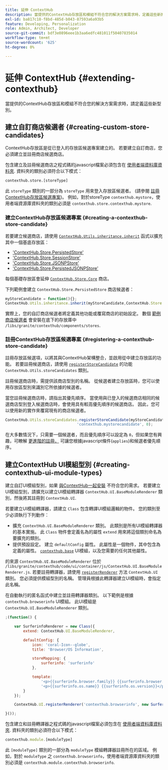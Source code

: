 ```yaml
---
title: 延伸 ContextHub
description: 當提供的ContextHub存放區和模組不符合您的解決方案需求時，定義這些新的型別
exl-id: ba817c18-f8bd-485d-b043-87593a6a93b5
feature: Developing, Personalization
role: Admin, Architect, Developer
source-git-commit: bdf3e0896eee1b3aa6edfc481011f50407835014
workflow-type: tm+mt
source-wordcount: '625'
ht-degree: 0%

---
```


# 延伸 ContextHub {#extending-contexthub}

當提供的ContextHub存放區和模組不符合您的解決方案需求時，請定義這些新型別。

## 建立自訂商店候選者 {#creating-custom-store-candidates}

ContextHub存放區是從已登入的存放區候選專案建立的。 若要建立自訂商店，您必須建立並註冊商店候選商店。

包含建立及註冊候選商店之程式碼的javascript檔案必須包含在 [使用者端資料庫資料夾](/help/implementing/developing/introduction/clientlibs.md). 資料夾的類別必須符合以下模式：

```xml
contexthub.store.[storeType]
```

此 `storeType` 類別的一部分為 `storeType` 用來登入存放區候選者。 (請參閱 [註冊ContextHub存放區候選專案](#registering-a-contexthub-store-candidate))。 例如，對於storeType `contexthub.mystore`，使用者端資源庫資料夾的類別必須是 `contexthub.store.contexthub.mystore`.

### 建立ContextHub存放區候選專案 {#creating-a-contexthub-store-candidate}

若要建立候選商店，請使用 [`ContextHub.Utils.inheritance.inherit`](contexthub-api.md#inherit-child-parent) 函式以擴充其中一個基底存放區：

* [&#39;ContextHub.Store.PersistedStore&#39;](contexthub-api.md#contexthub-store-persistedstore)
* [&#39;ContextHub.Store.SessionStore&#39;](contexthub-api.md#contexthub-store-sessionstore)
* [&#39;ContextHub.Store.JSONPStore&#39;](contexthub-api.md#contexthub-store-jsonpstore)
* [&#39;ContextHub.Store.PersistedJSONPStore&#39;](contexthub-api.md#contexthub-store-persistedjsonpstore)

每個基礎存放區會延伸 [`ContextHub.Store.Core`](contexthub-api.md#contexthub-store-core) 商店。

下列範例會建立 `ContextHub.Store.PersistedStore` 商店候選者：

```javascript
myStoreCandidate = function(){};
ContextHub.Utils.inheritance.inherit(myStoreCandidate,ContextHub.Store.PersistedStore);
```

實際上，您的自訂商店候選者將定義其他功能或覆寫商店的初始設定。 數個 [範例商店候選者](sample-stores.md) 會安裝在底下的存放庫中 `/libs/granite/contexthub/components/stores`.

### 註冊ContextHub存放區候選專案 {#registering-a-contexthub-store-candidate}

註冊存放區候選項，以將其與ContextHub架構整合，並啟用從中建立存放區的功能。 若要註冊候選商店，請使用 [`registerStoreCandidate`](contexthub-api.md#registerstorecandidate-store-storetype-priority-applies) 的功能 `ContextHub.Utils.storeCandidates` 類別。

註冊候選商店時，需提供該商店型別的名稱。 從候選者建立存放區時，您可以使用存放區型別來識別它所依據的候選者。

當您註冊候選商店時，請指出其優先順序。 當使用與已登入的候選商店相同的候選商店型別登入候選商店時，會使用具有較高優先順序的候選商店。 因此，您可以使用新的實作來覆寫現有的商店候選者。

```javascript
ContextHub.Utils.storeCandidates.registerStoreCandidate(myStoreCandidate,
                                'contexthub.mystorecandidate', 0);
```

在大多數情況下，只需要一個候選者，而且優先順序可以設定為 `0`，但如果您有興趣，可瞭解 [更進階的註冊，](contexthub-api.md#registerstorecandidate-store-storetype-priority-applies) 可讓您根據javascript條件(`applies`)和候選者優先順序。

## 建立ContextHub UI模組型別 {#creating-contexthub-ui-module-types}

建立自訂UI模組型別，如果 [與ContextHub一起安裝](sample-modules.md) 不符合您的需求。 若要建立UI模組型別，請擴充以建立UI模組轉譯器 `ContextHub.UI.BaseModuleRenderer` 類別，然後將其註冊到 `ContextHub.UI`.

若要建立UI模組轉譯器，請建立 `Class` 包含轉譯UI模組邏輯的物件。 您的類別至少必須執行下列動作：

* 擴充 `ContextHub.UI.BaseModuleRenderer` 類別。 此類別是所有UI模組轉譯器的基本實施。 此 `Class` 物件會定義名為的屬性 `extend` 用來將這個類別命名為要擴充的類別。
* 提供預設設定。 建立 `defaultConfig` 屬性。 此屬性是一個物件，其中包含為定義的屬性。 [`contexthub.base`](sample-modules.md#contexthub-base-ui-module-type) UI模組，以及您需要的任何其他屬性。

的來源 `ContextHub.UI.BaseModuleRenderer` 位於 `/libs/granite/contexthub/code/ui/container/js/ContextHub.UI.BaseModuleRenderer.js`.  若要註冊轉譯器，請使用 [`registerRenderer`](contexthub-api.md#registerrenderer-moduletype-renderer-dontrender) 方法 `ContextHub.UI` 類別。 您必須提供模組型別的名稱。 管理員根據此轉譯器建立UI模組時，會指定此名稱。

在自動執行的匿名函式中建立並註冊轉譯器類別。 以下範例是根據 `contexthub.browserinfo` UI模組。 此UI模組是 `ContextHub.UI.BaseModuleRenderer` 類別。

```javascript
;(function() {

    var SurferinfoRenderer = new Class({
        extend: ContextHub.UI.BaseModuleRenderer,

        defaultConfig: {
            icon: 'coral-Icon--globe',
            title: 'Browser/OS Information',

            storeMapping: {
                surferinfo: 'surferinfo'
            },

            template:
                '<p>{{surferinfo.browser.family}} {{surferinfo.browser.version}}</p>' +
                '<p>{{surferinfo.os.name}} {{surferinfo.os.version}}</p>'
        }
    });

    ContextHub.UI.registerRenderer('contexthub.browserinfo', new SurferinfoRenderer());

}());
```

包含建立和註冊轉譯器之程式碼的javascript檔案必須包含在 [使用者端資料庫資料夾](/help/implementing/developing/introduction/clientlibs.md). 資料夾的類別必須符合以下模式：

```javascript
contexthub.module.[moduleType]
```

此 `[moduleType]` 類別的一部分為 `moduleType` 模組轉譯器註冊所在的區域。 例如，對於 `moduleType` 之 `contexthub.browserinfo`，使用者端資源庫資料夾的類別必須是 `contexthub.module.contexthub.browserinfo`.
